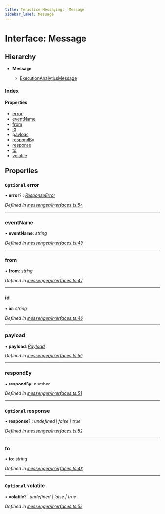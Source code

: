 ```yaml
---
title: Teraslice Messaging: `Message`
sidebar_label: Message
---
```


# Interface: Message

## Hierarchy

* **Message**

  * [ExecutionAnalyticsMessage](executionanalyticsmessage.md)

### Index

#### Properties

* [error](message.md#optional-error)
* [eventName](message.md#eventname)
* [from](message.md#from)
* [id](message.md#id)
* [payload](message.md#payload)
* [respondBy](message.md#respondby)
* [response](message.md#optional-response)
* [to](message.md#to)
* [volatile](message.md#optional-volatile)

## Properties

### `Optional` error

• **error**? : *[ResponseError](../overview.md#responseerror)*

*Defined in [messenger/interfaces.ts:54](https://github.com/terascope/teraslice/blob/9dc0f8b8/packages/teraslice-messaging/src/messenger/interfaces.ts#L54)*

___

###  eventName

• **eventName**: *string*

*Defined in [messenger/interfaces.ts:49](https://github.com/terascope/teraslice/blob/9dc0f8b8/packages/teraslice-messaging/src/messenger/interfaces.ts#L49)*

___

###  from

• **from**: *string*

*Defined in [messenger/interfaces.ts:47](https://github.com/terascope/teraslice/blob/9dc0f8b8/packages/teraslice-messaging/src/messenger/interfaces.ts#L47)*

___

###  id

• **id**: *string*

*Defined in [messenger/interfaces.ts:46](https://github.com/terascope/teraslice/blob/9dc0f8b8/packages/teraslice-messaging/src/messenger/interfaces.ts#L46)*

___

###  payload

• **payload**: *[Payload](payload.md)*

*Defined in [messenger/interfaces.ts:50](https://github.com/terascope/teraslice/blob/9dc0f8b8/packages/teraslice-messaging/src/messenger/interfaces.ts#L50)*

___

###  respondBy

• **respondBy**: *number*

*Defined in [messenger/interfaces.ts:51](https://github.com/terascope/teraslice/blob/9dc0f8b8/packages/teraslice-messaging/src/messenger/interfaces.ts#L51)*

___

### `Optional` response

• **response**? : *undefined | false | true*

*Defined in [messenger/interfaces.ts:52](https://github.com/terascope/teraslice/blob/9dc0f8b8/packages/teraslice-messaging/src/messenger/interfaces.ts#L52)*

___

###  to

• **to**: *string*

*Defined in [messenger/interfaces.ts:48](https://github.com/terascope/teraslice/blob/9dc0f8b8/packages/teraslice-messaging/src/messenger/interfaces.ts#L48)*

___

### `Optional` volatile

• **volatile**? : *undefined | false | true*

*Defined in [messenger/interfaces.ts:53](https://github.com/terascope/teraslice/blob/9dc0f8b8/packages/teraslice-messaging/src/messenger/interfaces.ts#L53)*

